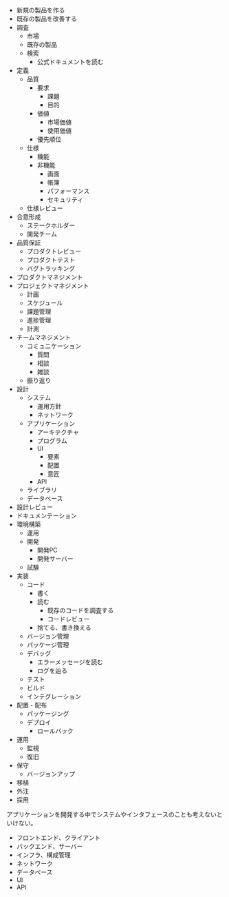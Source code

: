 - 新規の製品を作る
- 既存の製品を改善する
- 調査
  - 市場
  - 既存の製品
  - 検索
    - 公式ドキュメントを読む
- 定義
  - 品質
    - 要求
      - 課題
      - 目的
    - 価値
      - 市場価値
      - 使用価値
    - 優先順位
  - 仕様
    - 機能
    - 非機能
      - 画面
      - 帳簿
      - パフォーマンス
      - セキュリティ
  - 仕様レビュー
- 合意形成
  - ステークホルダー
  - 開発チーム
- 品質保証
  - プロダクトレビュー
  - プロダクトテスト
  - バグトラッキング
- プロダクトマネジメント
- プロジェクトマネジメント
  - 計画
  - スケジュール
  - 課題管理
  - 進捗管理
  - 計測
- チームマネジメント
  - コミュニケーション
    - 質問
    - 相談
    - 雑談
  - 振り返り
- 設計
  - システム
    - 運用方針
    - ネットワーク
  - アプリケーション
    - アーキテクチャ
    - プログラム
    - UI
      - 要素
      - 配置
      - 意匠
    - API
  - ライブラリ
  - データベース
- 設計レビュー
- ドキュメンテーション
- 環境構築
  - 運用
  - 開発
    - 開発PC
    - 開発サーバー
  - 試験
- 実装
  - コード
    - 書く
    - 読む
      - 既存のコードを調査する
      - コードレビュー
    - 捨てる、書き換える
  - バージョン管理
  - パッケージ管理
  - デバッグ
    - エラーメッセージを読む
    - ログを辿る
  - テスト
  - ビルド
  - インテグレーション
- 配置・配布
  - パッケージング
  - デプロイ
    - ロールバック
- 運用
  - 監視
  - 復旧
- 保守
  - バージョンアップ
- 移植
- 外注
- 採用

アプリケーションを開発する中でシステムやインタフェースのことも考えないといけない。

- フロントエンド、クライアント
- バックエンド、サーバー
- インフラ、構成管理
- ネットワーク
- データベース
- UI
- API
